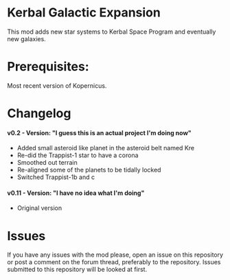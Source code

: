 # Kerbal Galactic Expansion
This mod adds new star systems to Kerbal Space Program and eventually new galaxies.

# Prerequisites: 
Most recent version of Kopernicus. 

# Changelog
#### v0.2 - Version: "I guess this is an actual project I'm doing now"
- Added small asteroid like planet in the asteroid belt named Kre
- Re-did the Trappist-1 star to have a corona
- Smoothed out terrain
- Re-aligned some of the planets to be tidally locked
- Switched Trappist-1b and c

#### v0.11 - Version: "I have no idea what I'm doing"
- Original version

# Issues
If you have any issues with the mod please, open an issue on this repository or post a comment on the forum thread, preferably to the repository. Issues submitted to this repository will be looked at first.
